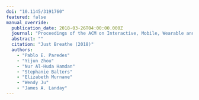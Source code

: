 ```yaml
---
doi: "10.1145/3191760"
featured: false
manual_override:
  publication_date: 2018-03-26T04:00:00.000Z
  journal: "Proceedings of the ACM on Interactive, Mobile, Wearable and Ubiquitous Technologies"
  abstract: ""
  citation: "Just Breathe (2018)"
  authors:
    - "Pablo E. Paredes"
    - "Yijun Zhou"
    - "Nur Al-Huda Hamdan"
    - "Stephanie Balters"
    - "Elizabeth Murnane"
    - "Wendy Ju"
    - "James A. Landay"
---
```


<!-- You can add additional content about this publication here if needed -->
